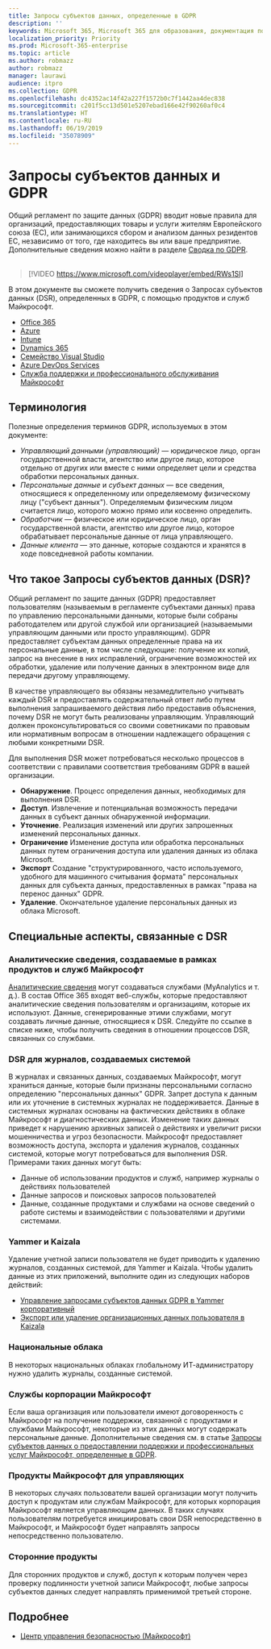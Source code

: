```yaml
---
title: Запросы субъектов данных, определенные в GDPR
description: ''
keywords: Microsoft 365, Microsoft 365 для образования, документация по Microsoft 365, GDPR
localization_priority: Priority
ms.prod: Microsoft-365-enterprise
ms.topic: article
ms.author: robmazz
author: robmazz
manager: laurawi
audience: itpro
ms.collection: GDPR
ms.openlocfilehash: dc4352ac14f42a227f1572b0c7f1442aa4dec838
ms.sourcegitcommit: c201f5cc13d501e5207ebad166e42f90260af0c4
ms.translationtype: HT
ms.contentlocale: ru-RU
ms.lasthandoff: 06/19/2019
ms.locfileid: "35078909"
---
```

# <a name="data-subject-requests-and-the-gdpr"></a>Запросы субъектов данных и GDPR

Общий регламент по защите данных (GDPR) вводит новые правила для организаций, предоставляющих товары и услуги жителям Европейского союза (ЕС), или занимающихся сбором и анализом данных резидентов ЕС, независимо от того, где находитесь вы или ваше предприятие. Дополнительные сведения можно найти в разделе [Сводка по GDPR](gdpr.md). <br><br>

> [!VIDEO https://www.microsoft.com/videoplayer/embed/RWs1SI] 

В этом документе вы сможете получить сведения о Запросах субъектов данных (DSR), определенных в GDPR, с помощью продуктов и служб Майкрософт.

- [Office 365](gdpr-dsr-Office365.md)
- [Azure](gdpr-dsr-Azure.md)
- [Intune](gdpr-dsr-Intune.md)
- [Dynamics 365](gdpr-dsr-Dynamics365.md)
- [Семейство Visual Studio](gdpr-dsr-visual-studio-family.md)
- [Azure DevOps Services](gdpr-dsr-vsts.md)
- [Служба поддержки и профессионального обслуживания Майкрософт](gdpr-dsr-prof-services.md)

## <a name="terminology"></a>Терминология

Полезные определения терминов GDPR, используемых в этом документе:

- *Управляющий данными (управляющий)* — юридическое лицо, орган государственной власти, агентство или другое лицо, которое отдельно от других или вместе с ними определяет цели и средства обработки персональных данных.  
- *Персональные данные* и *субъект данных* — все сведения, относящиеся к определенному или определяемому физическому лицу ("субъект данных"). Определяемым физическим лицом считается лицо, которого можно прямо или косвенно определить.  
- *Обработчик* — физическое или юридическое лицо, орган государственной власти, агентство или другое лицо, которое обрабатывает персональные данные от лица управляющего.  
- *Данные клиента* — это данные, которые создаются и хранятся в ходе повседневной работы компании.

## <a name="what-is-a-dsr"></a>Что такое Запросы субъектов данных (DSR)?

Общий регламент по защите данных (GDPR) предоставляет пользователям (называемым в регламенте субъектами данных) права по управлению персональными данными, которые были собраны работодателем или другой службой или организацией (называемыми управляющим данными или просто управляющим). GDPR предоставляет субъектам данных определенные права на их персональные данные, в том числе следующие: получение их копий, запрос на внесение в них исправлений, ограничение возможностей их обработки, удаление или получение данных в электронном виде для передачи другому управляющему.

В качестве управляющего вы обязаны незамедлительно учитывать каждый DSR и предоставлять содержательный ответ либо путем выполнения запрашиваемого действия либо предоставив объяснения, почему DSR не могут быть реализованы управляющим. Управляющий должен проконсультироваться со своими советниками по правовым или нормативным вопросам в отношении надлежащего обращения с любыми конкретными DSR.

Для выполнения DSR может потребоваться несколько процессов в соответствии с правилами соответствия требованиям GDPR в вашей организации.
  
- **Обнаружение**. Процесс определения данных, необходимых для выполнения DSR.
- **Доступ**. Извлечение и потенциальная возможность передачи данных в субъект данных обнаруженной информации.
- **Уточнение**. Реализация изменений или других запрошенных изменений персональных данных.
- **Ограничение** Изменение доступа или обработка персональных данных путем ограничения доступа или удаления данных из облака Microsoft.
- **Экспорт** Создание "структурированного, часто используемого, удобного для машинного считывания формата" персональных данных для субъекта данных, предоставленных в рамках "права на перенос данных" GDPR.
- **Удаление**. Окончательное удаление персональных данных из облака Microsoft.

## <a name="specific-dsr-considerations"></a>Специальные аспекты, связанные с DSR

### <a name="insights-generated-by-microsoft-products-or-services"></a>Аналитические сведения, создаваемые в рамках продуктов и служб Майкрософт

[Аналитические сведения](https://docs.microsoft.com/microsoft-365/compliance/gdpr-dsr-office365#part-2-responding-to-dsrs-with-respect-to-insights-generated-by-office-365) могут создаваться службами (MyAnalytics и т. д.). В состав Office 365 входят веб-службы, которые предоставляют аналитические сведения пользователям и организациям, которые их используют. Данные, сгенерированные этими службами, могут создавать личные данные, относящиеся к DSR. Следуйте по ссылке в списке ниже, чтобы получить сведения в отношении процессов DSR, связанных со службами.  

### <a name="dsrs-for-system-generated-logs"></a>DSR для журналов, создаваемых системой

В журналах и связанных данных, создаваемых Майкрософт, могут храниться данные, которые были признаны персональными согласно определению "персональных данных" GDPR. Запрет доступа к данным или их уточнение в системных журналах не поддерживается. Данные в системных журналах основаны на фактических действиях в облаке Майкрософт и диагностических данных. Изменение таких данных приведет к нарушению архивных записей о действиях и увеличит риски мошенничества и угроз безопасности. Майкрософт предоставляет возможность доступа, экспорта и удаления журналов, созданных системой, которые могут потребоваться для выполнения DSR. Примерами таких данных могут быть:  

- Данные об использовании продуктов и служб, например журналы о действиях пользователей
- Данные запросов и поисковых запросов пользователей
- Данные, созданные продуктами и службами на основе сведений о работе системы и взаимодействии с пользователями и другими системами.  

### <a name="yammer-and-kaizala"></a>Yammer и Kaizala

Удаление учетной записи пользователя не будет приводить к удалению журналов, созданных системой, для Yammer и Kaizala. Чтобы удалить данные из этих приложений, выполните один из следующих наборов действий:

- [Управление запросами субъектов данных GDPR в Yammer корпоративный](https://docs.microsoft.com/yammer/manage-security-and-compliance/gdpr-requests-in-yammer-enterprise)
- [Экспорт или удаление организационных данных пользователя в Kaizala](https://docs.microsoft.com/office365/kaizala/export-or-delete-a-user-s-data)

### <a name="national-clouds"></a>Национальные облака

В некоторых национальных облаках глобальному ИТ-администратору нужно удалить журналы, созданные системой.

### <a name="microsoft-services"></a>Службы корпорации Майкрософт

Если ваша организация или пользователи имеют договоренность с Майкрософт на получение поддержки, связанной с продуктами и службами Майкрософт, некоторые из этих данных могут содержать персональные данные. Дополнительные сведения см. в статье [Запросы субъектов данных о предоставлении поддержки и профессиональных услуг Майкрософт, определенные в GDPR](gdpr-dsr-prof-services.md).

### <a name="microsoft-controller-products"></a>Продукты Майкрософт для управляющих

В некоторых случаях пользователи вашей организации могут получить доступ к продуктам или службам Майкрософт, для которых корпорация Майкрософт является управляющим данных. В таких случаях пользователям потребуется инициировать свои DSR непосредственно в Майкрософт, и Майкрософт будет направлять запросы непосредственно пользователю.

### <a name="third-party-products"></a>Сторонние продукты

Для сторонних продуктов и служб, доступ к которым получен через проверку подлинности учетной записи Майкрософт, любые запросы субъектов данных следует направлять применимой третьей стороне.

## <a name="learn-more"></a>Подробнее

- [Центр управления безопасностью (Майкрософт)](https://www.microsoft.com/TrustCenter/Privacy/gdpr/default.aspx)
